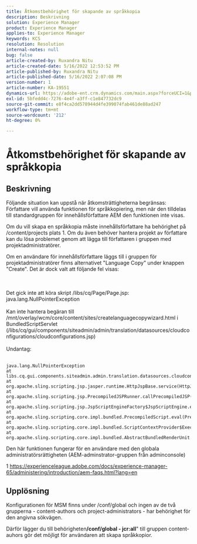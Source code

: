 ```yaml
---
title: Åtkomstbehörighet för skapande av språkkopia
description: Beskrivning
solution: Experience Manager
product: Experience Manager
applies-to: Experience Manager
keywords: KCS
resolution: Resolution
internal-notes: null
bug: false
article-created-by: Ruxandra Nitu
article-created-date: 5/16/2022 12:53:52 PM
article-published-by: Ruxandra Nitu
article-published-date: 5/16/2022 2:07:08 PM
version-number: 1
article-number: KA-19551
dynamics-url: https://adobe-ent.crm.dynamics.com/main.aspx?forceUCI=1&pagetype=entityrecord&etn=knowledgearticle&id=2e4a6f36-17d5-ec11-a7b5-000d3a37750e
exl-id: 5bfedd4c-7276-4e4f-a3ff-c1e847732dc9
source-git-commit: e8f4ca2dd578944d4fe399074fab461de88ad247
workflow-type: tm+mt
source-wordcount: '212'
ht-degree: 0%

---
```


# Åtkomstbehörighet för skapande av språkkopia

## Beskrivning


Följande situation kan uppstå när åtkomsträttigheterna begränsas: Författare vill använda funktionen för språkkopiering, men när den tilldelas till standardgruppen för innehållsförfattare AEM den funktionen inte visas.

Om du vill skapa en språkkopia måste innehållsförfattare ha behörighet på /content/projects plats 1. Om du även behöver hantera projekt av författare kan du lösa problemet genom att lägga till författaren i gruppen med projektadministratörer.

Om en användare för innehållsförfattare läggs till i gruppen för projektadministratörer finns alternativet &quot;Language Copy&quot; under knappen &quot;Create&quot;. Det är dock valt att följande fel visas:


<br><br>Det gick inte att köra skript /libs/cq/Page/Page.jsp: java.lang.NullPointerException<br><br>
Kan inte hantera begäran till /mnt/overlay/wcm/core/content/sites/createlanguagecopywizard.html i BundledScriptServlet (/libs/cq/gui/components/siteadmin/admin/translation/datasources/cloudconfigurations/cloudconfigurations.jsp)
<br><br>Undantag:<br><br>

```
java.lang.NullPointerException
at libs.cq.gui.components.siteadmin.admin.translation.datasources.cloudconfigurations.cloudconfigurations__002e__jsp._jspService(cloudconfigurations__002e__jsp.java:183)
at org.apache.sling.scripting.jsp.jasper.runtime.HttpJspBase.service(HttpJspBase.java:70)
at org.apache.sling.scripting.jsp.PrecompiledJSPRunner.callPrecompiledJSP(PrecompiledJSPRunner.java:72)
at org.apache.sling.scripting.jsp.JspScriptEngineFactory$JspScriptEngine.eval(JspScriptEngineFactory.java:583)
at org.apache.sling.scripting.core.impl.bundled.PrecompiledScript.eval(PrecompiledScript.java:56)
at org.apache.sling.scripting.core.impl.bundled.ScriptContextProvider$ExecutableContext.eval(ScriptContextProvider.java:170)
at org.apache.sling.scripting.core.impl.bundled.AbstractBundledRenderUnit.eval(AbstractBundledRenderUnit.java:135)
```




Den här funktionen fungerar för en användare med den globala administratörsrättigheten (AEM-adminstrator-gruppen från adminconsole)



1 https://experienceleague.adobe.com/docs/experience-manager-65/administering/introduction/aem-faqs.html?lang=en


## Upplösning


Konfigurationen för MSM finns under /conf/global och ingen av de två grupperna - content-authors och project-administrators - har behörighet för den angivna sökvägen.

Därför lägger du till behörigheten<b>/conf/global - jcr:all</b>&quot; till gruppen content-auhors gör det möjligt för användaren att skapa språkkopior.
